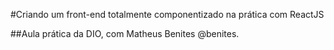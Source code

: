 #Criando um front-end totalmente componentizado na prática com ReactJS

##Aula prática da DIO, com Matheus Benites @benites.
